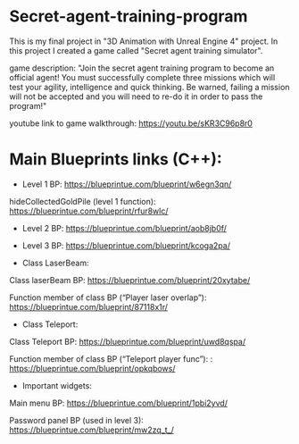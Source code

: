 # Secret-agent-training-program
This is my final project in "3D Animation with Unreal Engine 4" project. 
In this project I created a game called "Secret agent training simulator".

game description: 
"Join the secret agent training program to become an official agent!  You must successfully complete three missions which will test your agility, intelligence and quick thinking. Be warned, failing a mission will not be accepted and you will need to re-do it in order to pass the program!"

youtube link to game walkthrough: https://youtu.be/sKR3C96p8r0

# Main Blueprints links (C++):

* Level 1 BP: https://blueprintue.com/blueprint/w6egn3qn/ 

 hideCollectedGoldPile (level 1 function): https://blueprintue.com/blueprint/rfur8wlc/

* Level 2 BP: https://blueprintue.com/blueprint/aob8jb0f/

* Level 3 BP: https://blueprintue.com/blueprint/kcoga2pa/

* Class LaserBeam:

 Class laserBeam BP: https://blueprintue.com/blueprint/20xytabe/

 Function member of class BP (“Player laser overlap”): https://blueprintue.com/blueprint/87118x1r/

* Class Teleport:

 Class Teleport BP: https://blueprintue.com/blueprint/uwd8qspa/

 Function member of class BP (“Teleport player func”): : https://blueprintue.com/blueprint/opkqbows/

* Important widgets:

 Main menu BP: https://blueprintue.com/blueprint/1pbi2yvd/

 Password panel BP (used in level 3):  https://blueprintue.com/blueprint/mw2zq_t_/

